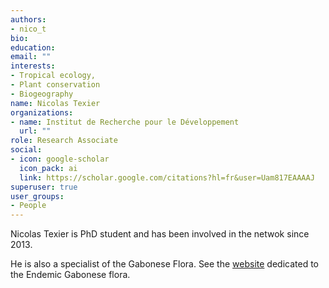 ```yaml
---
authors:
- nico_t
bio: 
education:
email: ""
interests:
- Tropical ecology, 
- Plant conservation
- Biogeography
name: Nicolas Texier
organizations:
- name: Institut de Recherche pour le Développement
  url: ""
role: Research Associate
social:
- icon: google-scholar
  icon_pack: ai
  link: https://scholar.google.com/citations?hl=fr&user=Uam817EAAAAJ
superuser: true
user_groups:
- People
---
```


Nicolas Texier is PhD student and has been involved in the netwok since 2013.

He is also a specialist of the Gabonese Flora. See the [website](http://legacy.tropicos.org/Project/Threatened_Plants_Gabon) dedicated to the Endemic Gabonese flora.

